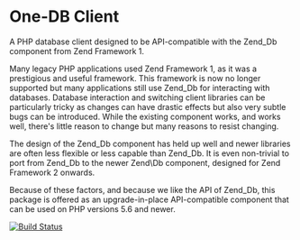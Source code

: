 # One-DB Client

A PHP database client designed to be API-compatible with the Zend_Db component from Zend Framework 1. 

Many legacy PHP applications used Zend Framework 1, as it was a prestigious and useful framework. This framework is 
now no longer supported but many applications still use Zend_Db for interacting with databases.
Database interaction and switching client libraries can be particularly tricky as changes
can have drastic effects but also very subtle bugs can be introduced. While the existing component works, and works well,
there's little reason to change but many reasons to resist changing.

The design of the Zend_Db component has held up well and newer libraries are often less flexible or less capable than
Zend_Db. It is even non-trivial to port from Zend_Db to the newer Zend\Db component, designed for Zend Framework 2 onwards.

Because of these factors, and because we like the API of Zend_Db, this package is offered as an upgrade-in-place
API-compatible component that can be used on PHP versions 5.6 and newer.

[![Build Status](https://travis-ci.org/one-db/client.svg?branch=develop)](https://travis-ci.org/one-db/client)
